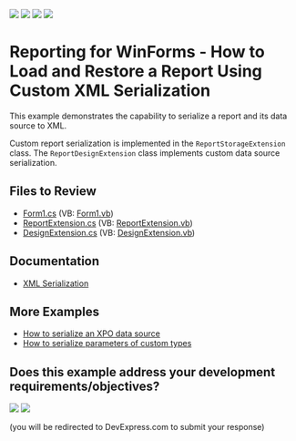 <!-- default badges list -->
![](https://img.shields.io/endpoint?url=https://codecentral.devexpress.com/api/v1/VersionRange/128601357/24.2.1%2B)
[![](https://img.shields.io/badge/Open_in_DevExpress_Support_Center-FF7200?style=flat-square&logo=DevExpress&logoColor=white)](https://supportcenter.devexpress.com/ticket/details/E3157)
[![](https://img.shields.io/badge/📖_How_to_use_DevExpress_Examples-e9f6fc?style=flat-square)](https://docs.devexpress.com/GeneralInformation/403183)
[![](https://img.shields.io/badge/💬_Leave_Feedback-feecdd?style=flat-square)](#does-this-example-address-your-development-requirementsobjectives)
<!-- default badges end -->
# Reporting for WinForms - How to Load and Restore a Report Using Custom XML Serialization


This example demonstrates the capability to serialize a report and its data source to XML.

Custom report serialization is implemented in the `ReportStorageExtension` class. The `ReportDesignExtension` class implements custom data source serialization.

## Files to Review

* [Form1.cs](./CS/WindowsApplication54/Form1.cs) (VB: [Form1.vb](./VB/WindowsApplication54/Form1.vb))
* [ReportExtension.cs](./CS/WindowsApplication54/ReportExtension.cs) (VB: [ReportExtension.vb](./VB/WindowsApplication54/ReportExtension.vb))
* [DesignExtension.cs](./CS/WindowsApplication54/DesignExtension.cs) (VB: [DesignExtension.vb](./VB/WindowsApplication54/DesignExtension.vb))
## Documentation

- [XML Serialization](http://docs.devexpress.com/XtraReports/10011/detailed-guide-to-devexpress-reporting/store-and-distribute-reports/store-report-layouts-and-documents/xml-serialization)

## More Examples

- [How to serialize an XPO data source](https://github.com/DevExpress-Examples/Reporting_how-to-serialize-an-xpo-data-source-e3169)
- [How to serialize parameters of custom types](https://github.com/DevExpress-Examples/Reporting_how-to-serialize-parameters-of-custom-types-e3186)

<!-- feedback -->
## Does this example address your development requirements/objectives?

[<img src="https://www.devexpress.com/support/examples/i/yes-button.svg"/>](https://www.devexpress.com/support/examples/survey.xml?utm_source=github&utm_campaign=reporting-winforms-custom-xml-serialization&~~~was_helpful=yes) [<img src="https://www.devexpress.com/support/examples/i/no-button.svg"/>](https://www.devexpress.com/support/examples/survey.xml?utm_source=github&utm_campaign=reporting-winforms-custom-xml-serialization&~~~was_helpful=no)

(you will be redirected to DevExpress.com to submit your response)
<!-- feedback end -->
